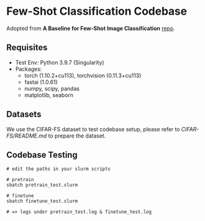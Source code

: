 # Few-Shot Classification Codebase

Adopted from **A Baseline for Few-Shot Image Classification** [repo](https://github.com/amazon-research/few-shot-baseline).

## Requisites
- Test Env: Python 3.9.7 (Singularity)
- Packages:
    - torch (1.10.2+cu113), torchvision (0.11.3+cu113)
    - fastai (1.0.61)
    - numpy, scipy, pandas
    - matplotlib, seaborn

## Datasets
We use the CIFAR-FS dataset to test codebase setup, please refer to *CIFAR-FS/README.md* to prepare the dataset.

## Codebase Testing
```
# edit the paths in your slurm scripts

# pretrain
sbatch pretrain_test.slurm

# finetune
sbatch finetune_test.slurm

# => logs under pretrain_test.log & finetune_test.log
```
